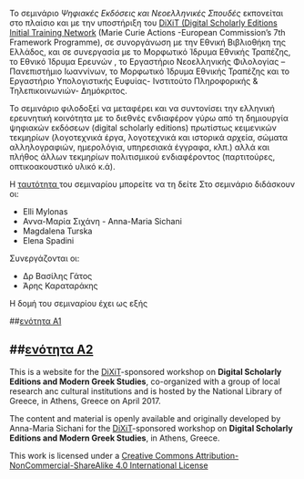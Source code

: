 
To σεμινάριο <i>Ψηφιακές Εκδόσεις και Νεοελληνικές Σπουδές</i> εκπονείται στο πλαίσιο και με την υποστήριξη του <a href="http://dixit.uni-koeln.de">DiXiT (Digital Scholarly Editions Initial Training Network</a> (Marie Curie Actions -European Commission’s 7th Framework Programme), σε συνοργάνωση με την Εθνική Βιβλιοθήκη της Ελλάδος, και σε συνεργασία με το Μορφωτικό Ίδρυμα Εθνικής Τραπέζης, το Εθνικό Ίδρυμα Ερευνών , το Εργαστήριο Νεοελληνικής Φιλολογίας – Πανεπιστήμιο Ιωαννίνων, το Μορφωτικό Ίδρυμα Εθνικής Τραπέζης και το Εργαστήριο Υπολογιστικής Ευφυίας- Ινστιτούτο Πληροφορικής & Τηλεπικοινωνιών- Δημόκριτος.

Το σεμινάριο φιλοδοξεί να μεταφέρει και να συντονίσει την ελληνική ερευνητική κοινότητα με το διεθνές ενδιαφέρον γύρω από τη δημιουργία ψηφιακών εκδόσεων (digital scholarly editions) πρωτίστως κειμενικών τεκμηρίων (λογοτεχνικά έργα, λογοτεχνικά και ιστορικά αρχεία, σώματα αλληλογραφιών, ημερολόγια, υπηρεσιακά έγγραφα, κλπ.)  αλλά και πλήθος άλλων τεκμηρίων πολιτισμικού ενδιαφέροντος (παρτιτούρες, οπτικοακουστικό υλικό  κ.ά).

Η <a href="https://github.com/amsichani/Digital-Scholarly-EditionsGR-workshop/tree/gh-pages/pages/intro.md ">ταυτότητα </a>του σεμιναρίου μπορείτε να τη δείτε 
Στο σεμινάριο διδάσκουν οι:
<ul>
 <li>Elli Mylonas</li>
<li>Αννα-Μαρία Σιχάνη - Anna-Maria Sichani</li>
<li>Magdalena Turska</li>
<li>Elena Spadini</li>
</ul>
 
  
  Συνεργάζονται οι: 
 <ul>
 <li>Δρ Βασίλης Γάτος</li>
<li>Άρης Καραταράκης </li>
 </ul>
 
Η δομή του σεμιναρίου έχει ως εξής

##<a href="https://github.com/amsichani/Digital-Scholarly-EditionsGR-workshop/tree/master/unitA1">ενότητα Α1</a>

##<a href="https://github.com/amsichani/Digital-Scholarly-EditionsGR-workshop/tree/master/unitA2">ενότητα Α2</a>
---------


This is a website for the <a href="http://dixit.uni-koeln.de">DiXiT</a>-sponsored workshop on <b>Digital Scholarly Editions and Modern Greek Studies</b>, co-organized with a group of local research anc cultural institutions and is hosted by the National Library of Greece, in Athens, Greece on April 2017.

The content and material is openly available and originally developed by Anna-Maria Sichani for the <a href="http://dixit.uni-koeln.de">DiXiT</a>-sponsored workshop on <b>Digital Scholarly Editions and Modern Greek Studies</b>, in Athens, Greece.

This work is licensed under a <a rel="license" href="http://creativecommons.org/licenses/by-nc-sa/4.0/">Creative Commons Attribution-NonCommercial-ShareAlike 4.0 International License</a> 
